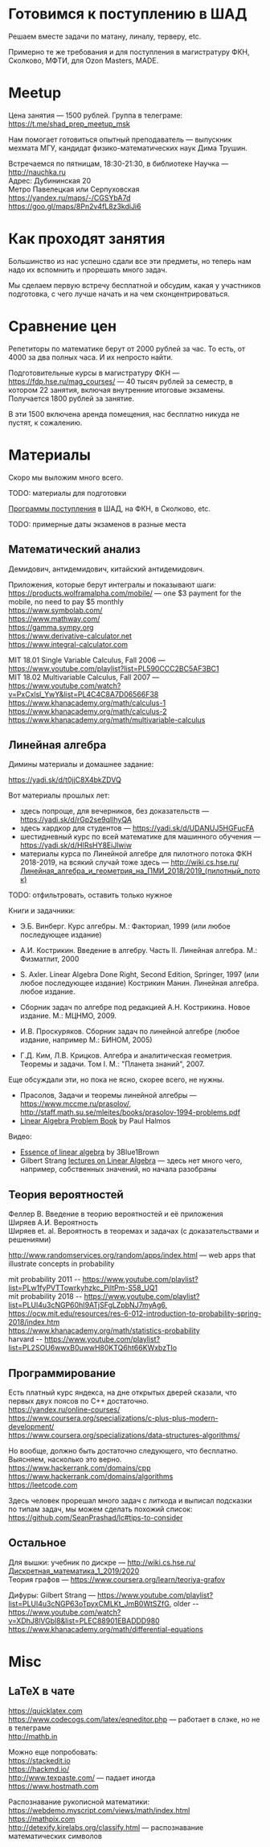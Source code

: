 # Готовимся к поступлению в ШАД

Решаем вместе задачи по матану, линалу, терверу, etc.

Примерно те же требования и для поступления в магистратуру ФКН, Сколково, МФТИ, для Ozon Masters, MADE.

# Meetup

Цена занятия — 1500 рублей. Группа в телеграме: https://t.me/shad_prep_meetup_msk

Нам помогает готовиться опытный преподаватель — выпускник мехмата МГУ, кандидат физико-математических наук Дима Трушин.

Встречаемся по пятницам, 18:30-21:30, в библиотеке Научка — http://nauchka.ru  
Адрес: Дубининская 20  
Метро Павелецкая или Серпуховская  
https://yandex.ru/maps/-/CGSYbA7d  
https://goo.gl/maps/8Pn2v4fL8z3kdiJi6  

# Как проходят занятия

Большинство из нас успешно сдали все эти предметы, но теперь нам надо их вспомнить и прорешать много задач.

Мы сделаем первую встречу бесплатной и обсудим, какая у участников подготовка, с чего лучше начать и на чем сконцентрироваться.

# Сравнение цен

Репетиторы по математике берут от 2000 рублей за час. То есть, от 4000 за два полных часа. И их непросто найти.

Подготовительные курсы в магистратуру ФКН — https://fdp.hse.ru/mag_courses/ — 40 тысяч рублей за семестр, в котором 22 занятия, включая внутренние итоговые экзамены. Получается 1800 рублей за занятие.

В эти 1500 включена аренда помещения, нас бесплатно никуда не пустят, к сожалению.

# Материалы

Скоро мы выложим много всего.

TODO: материалы для подготовки

[Программы поступления](programmes.md) в ШАД, на ФКН, в Сколково, etc.

TODO: примерные даты экзаменов в разные места

## Математический анализ

Демидович, антидемидович, китайский антидемидович.

Приложения, которые берут интегралы и показывают шаги:  
<https://products.wolframalpha.com/mobile/> — one $3 payment for the mobile, no need to pay $5 monthly  
<https://www.symbolab.com/>  
<https://www.mathway.com/>  
<https://gamma.sympy.org>  
<https://www.derivative-calculator.net>  
<https://www.integral-calculator.com>  

MIT 18.01 Single Variable Calculus, Fall 2006 — https://www.youtube.com/playlist?list=PL590CCC2BC5AF3BC1  
MIT 18.02 Multivariable Calculus, Fall 2007 — https://www.youtube.com/watch?v=PxCxlsl_YwY&list=PL4C4C8A7D06566F38  
https://www.khanacademy.org/math/calculus-1  
https://www.khanacademy.org/math/calculus-2  
https://www.khanacademy.org/math/multivariable-calculus  


## Линейная алгебра

Димины материалы и домашнее задание:

<https://yadi.sk/d/t0jjC8X4bkZDVQ>

Вот материалы прошлых лет:

- здесь попроще, для вечерников, без доказательств — https://yadi.sk/d/rGp2se9qIlhyQA
- здесь хардкор для студентов — https://yadi.sk/d/UDANUJ5HGFucFA
- шестидневный курс по всей математике для машинного обучения — https://yadi.sk/d/HIRsHY8EiJlwiw
- материалы курса по Линейной алгебре для пилотного потока ФКН 2018-2019, на всякий случай тоже здесь — http://wiki.cs.hse.ru/Линейная_алгебра_и_геометрия_на_ПМИ_2018/2019_(пилотный_поток)

TODO: отфильтровать, оставить только нужное

Книги и задачники:

- Э.Б. Винберг. Курс алгебры. М.: Факториал, 1999 (или любое последующее издание)
- А.И. Кострикин. Введение в алгебру. Часть II. Линейная алгебра. М.: Физматлит, 2000
- S. Axler. Linear Algebra Done Right, Second Edition, Springer, 1997 (или любое последующее издание)
Кострикин Манин. Линейная алгебра. любое издание.

- Сборник задач по алгебре под редакцией А.Н. Кострикина. Новое издание. М.: МЦНМО, 2009.
- И.В. Проскуряков. Сборник задач по линейной алгебре (любое издание, например М.: БИНОМ, 2005)
- Г.Д. Ким, Л.В. Крицков. Алгебра и аналитическая геометрия. Теоремы и задачи. Том I. М.: "Планета знаний", 2007.

Еще обсуждали эти, но пока не ясно, скорее всего, не нужны.

- Прасолов, Задачи и теоремы линейной алгебры — <https://www.mccme.ru/prasolov/>, <http://staff.math.su.se/mleites/books/prasolov-1994-problems.pdf>  
- [Linear Algebra Problem Book](https://www.amazon.com/Algebra-Problem-Dolciani-Mathematical-Expositions/dp/0883853221) by Paul Halmos  

Видео:

- [Essence of linear algebra](https://www.youtube.com/playlist?list=PLZHQObOWTQDPD3MizzM2xVFitgF8hE_ab) by 3Blue1Brown  
- Gilbert Strang [lectures on Linear Algebra](https://www.youtube.com/playlist?list=PL49CF3715CB9EF31D) — здесь нет много чего, например, собственных значений, но начала разобраны

## Теория вероятностей

Феллер В. Введение в теорию вероятностей и её приложения  
Ширяев А.И. Вероятность  
Ширяев et. al. Вероятность в теоремах и задачах (с доказательствами и решениями)  

<http://www.randomservices.org/random/apps/index.html> — web apps that illustrate concepts in probability  

mit probability 2011 -- <https://www.youtube.com/playlist?list=PLw1fyPVTTowrkyhzkc_PiItPm-S58_UQ1>  
mit probability 2018 -- <https://www.youtube.com/playlist?list=PLUl4u3cNGP60hI9ATjSFgLZpbNJ7myAg6,> <https://ocw.mit.edu/resources/res-6-012-introduction-to-probability-spring-2018/index.htm>  
<https://www.khanacademy.org/math/statistics-probability>  
harvard -- <https://www.youtube.com/playlist?list=PL2SOU6wwxB0uwwH80KTQ6ht66KWxbzTIo>  

## Программирование

Есть платный курс яндекса, на дне открытых дверей сказали, что первых двух поясов по C++ достаточно.  
<https://yandex.ru/online-courses/>  
<https://www.coursera.org/specializations/c-plus-plus-modern-development/>  
<https://www.coursera.org/specializations/data-structures-algorithms/>  

Но вообще, должно быть достаточно следующего, что бесплатно. Выясняем, насколько это верно.  
<https://www.hackerrank.com/domains/cpp>  
<https://www.hackerrank.com/domains/algorithms>  
<https://leetcode.com>  

Здесь человек прорешал много задач с литкода и выписал подсказки по типам задач, мы можем сделать похожий список: <https://github.com/SeanPrashad/lc#tips-to-consider>

## Остальное

Для вышки: учебник по дискре — <http://wiki.cs.hse.ru/Дискретная_математика_1_2019/2020>  
Теория графов — <https://www.coursera.org/learn/teoriya-grafov>  

Дифуры: 
Gilbert Strang — <https://www.youtube.com/playlist?list=PLUl4u3cNGP63oTpyxCMLKt_JmB0WtSZfG>, older -- <https://www.youtube.com/watch?v=XDhJ8lVGbl8&list=PLEC88901EBADDD980>  
<https://www.khanacademy.org/math/differential-equations>  

# Misc

## LaTeX в чате

https://quicklatex.com  
https://www.codecogs.com/latex/eqneditor.php — работает в слэке, но не в телеграме  
http://mathb.in  

Можно еще попробовать:  
https://stackedit.io  
https://hackmd.io/  
http://www.texpaste.com/ — падает иногда  
https://www.hostmath.com  

Распознавание рукописной математики:  
https://webdemo.myscript.com/views/math/index.html  
https://mathpix.com  
http://detexify.kirelabs.org/classify.html — распознавание математических символов  
